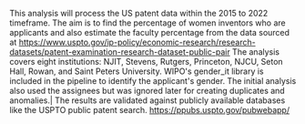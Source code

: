 This analysis will process the US patent data within the 2015 to 2022 timeframe. The aim is to find the percentage of women inventors who are applicants and also estimate the faculty percentage from the data sourced at 
https://www.uspto.gov/ip-policy/economic-research/research-datasets/patent-examination-research-dataset-public-pair
The analysis covers eight institutions: NJIT, Stevens, Rutgers, Princeton, NJCU, Seton Hall, Rowan, and Saint Peters University.
WIPO's gender_it library is included in the pipeline to identify the applicant's gender.
The initial analysis also used the assignees but was ignored later for creating duplicates and anomalies.|
The results are validated against publicly available databases like the USPTO public patent search.
https://ppubs.uspto.gov/pubwebapp/
